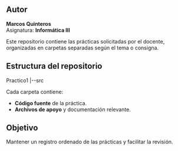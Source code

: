## Autor
**Marcos Quinteros**  
Asignatura: **Informática III**

Este repositorio contiene las prácticas solicitadas por el docente, organizadas en carpetas separadas según el tema o consigna.

## Estructura del repositorio
Practico1
|--src

Cada carpeta contiene:

- **Código fuente** de la práctica.
- **Archivos de apoyo** y documentación relevante.

## Objetivo

Mantener un registro ordenado de las prácticas y facilitar la revisión.